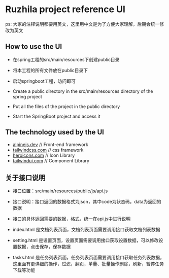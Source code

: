 # Ruzhila project reference UI

ps: 大家的注释说明都要用英文，这里用中文是为了方便大家理解，后期会统一修改为英文

## How to use the UI
- 在spring工程的src/main/resources下创建public目录
- 将本工程的所有文件放在public目录下
- 启动springboot工程，访问即可

- Create a public directory in the src/main/resources directory of the spring project
- Put all the files of the project in the public directory
- Start the SpringBoot project and access it

## The technology used by the UI
- [alpinejs.dev](https://alpinejs.dev/) // Front-end framework
- [tailwindcss.com](https://tailwindcss.com/) // css framework
- [heroicons.com](https://heroicons.com/) // Icon Library
- [tailwindui.com](https://tailwindui.com/) // Component Library

## 关于接口说明
- 接口位置：src/main/resources/public/js/api.js
- 接口说明：接口返回的数据格式为json，其中code为状态码，data为返回的数据
- 接口的具体返回需要的数据，格式，统一在api.js中进行说明


- index.html 是文档列表页面，文档列表页面需要调用接口获取文档列表数据
- setting.html 是设置页面，设置页面需要调用接口获取设置数据，可以修改设置数据，点击保存，保存数据
- tasks.html 是任务列表页面，任务列表页面需要调用接口获取任务列表数据，这里面有更详细的操作，过滤，翻页，单量、批量操作删除，刷新，暂停任务下载等功能

